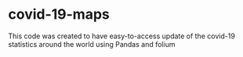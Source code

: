 # covid-19-maps
This code was created to have easy-to-access update of the covid-19 statistics around the world using Pandas and folium
